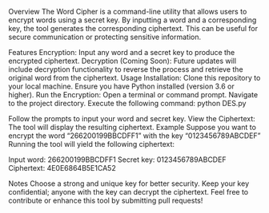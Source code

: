 Overview
The Word Cipher is a command-line utility that allows users to encrypt words using a secret key. By inputting a word and a corresponding key, the tool generates the corresponding ciphertext. This can be useful for secure communication or protecting sensitive information.

Features
Encryption: Input any word and a secret key to produce the encrypted ciphertext.
Decryption (Coming Soon): Future updates will include decryption functionality to reverse the process and retrieve the original word from the ciphertext.
Usage
Installation:
Clone this repository to your local machine.
Ensure you have Python installed (version 3.6 or higher).
Run the Encryption:
Open a terminal or command prompt.
Navigate to the project directory.
Execute the following command:
python DES.py

Follow the prompts to input your word and secret key.
View the Ciphertext:
The tool will display the resulting ciphertext.
Example
Suppose you want to encrypt the word “266200199BBCDFF1” with the key “0123456789ABCDEF” Running the tool will yield the following ciphertext:

Input word: 266200199BBCDFF1
Secret key: 0123456789ABCDEF
Ciphertext: 4E0E6864B5E1CA52

Notes
Choose a strong and unique key for better security.
Keep your key confidential; anyone with the key can decrypt the ciphertext.
Feel free to contribute or enhance this tool by submitting pull requests!

